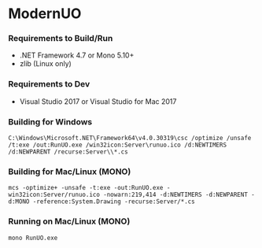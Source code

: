 ModernUO
=====

### Requirements to Build/Run
- .NET Framework 4.7 or Mono 5.10+
- zlib (Linux only)

### Requirements to Dev
- Visual Studio 2017 or Visual Studio for Mac 2017

### Building for Windows
`C:\Windows\Microsoft.NET\Framework64\v4.0.30319\csc /optimize /unsafe /t:exe /out:RunUO.exe /win32icon:Server\runuo.ico /d:NEWTIMERS /d:NEWPARENT /recurse:Server\\*.cs`

### Building for Mac/Linux (MONO)
`mcs -optimize+ -unsafe -t:exe -out:RunUO.exe -win32icon:Server/runuo.ico -nowarn:219,414 -d:NEWTIMERS -d:NEWPARENT -d:MONO -reference:System.Drawing -recurse:Server/*.cs`

### Running on Mac/Linux (MONO)
`mono RunUO.exe`